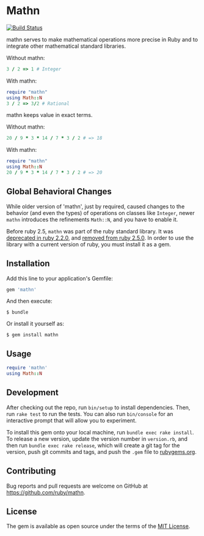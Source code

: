 # Mathn

[![Build Status](https://travis-ci.org/ruby/mathn.svg?branch=master)](https://travis-ci.org/ruby/mathn)

mathn serves to make mathematical operations more precise in Ruby and to integrate other mathematical standard libraries.

Without mathn:

```ruby
3 / 2 => 1 # Integer
```

With mathn:

```ruby
require "mathn"
using Math::N
3 / 2 => 3/2 # Rational
```

mathn keeps value in exact terms.

Without mathn:

```ruby
20 / 9 * 3 * 14 / 7 * 3 / 2 # => 18
```

With mathn:

```ruby
require "mathn"
using Math::N
20 / 9 * 3 * 14 / 7 * 3 / 2 # => 20
```

## Global Behavioral Changes

While older version of 'mathn', just by required, caused changes to
the behavior (and even the types) of operations on classes like
`Integer`, newer `mathn` introduces the refinements `Math::N`, and you
have to enable it.

Before ruby 2.5, `mathn` was part of the ruby standard library.  It was
[deprecated in ruby 2.2.0], and [removed from ruby 2.5.0].  In order to
use the library with a current version of ruby, you must install it as a
gem.

[deprecated in ruby 2.2.0]: https://github.com/ruby/ruby/blob/v2_2_0/NEWS#stdlib-compatibility-issues-excluding-feature-bug-fixes
[removed from ruby 2.5.0]: https://github.com/ruby/ruby/blob/ruby_2_5/NEWS#stdlib-compatibility-issues-excluding-feature-bug-fixes

## Installation

Add this line to your application's Gemfile:

```ruby
gem 'mathn'
```

And then execute:

    $ bundle

Or install it yourself as:

    $ gem install mathn

## Usage

```ruby
require 'mathn'
using Math::N
```

## Development

After checking out the repo, run `bin/setup` to install dependencies. Then, run `rake test` to run the tests. You can also run `bin/console` for an interactive prompt that will allow you to experiment.

To install this gem onto your local machine, run `bundle exec rake install`. To release a new version, update the version number in `version.rb`, and then run `bundle exec rake release`, which will create a git tag for the version, push git commits and tags, and push the `.gem` file to [rubygems.org](https://rubygems.org).

## Contributing

Bug reports and pull requests are welcome on GitHub at https://github.com/ruby/mathn.


## License

The gem is available as open source under the terms of the [MIT License](http://opensource.org/licenses/MIT).
